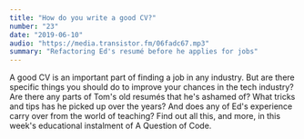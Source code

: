 ```yaml
---
title: "How do you write a good CV?"
number: "23"
date: "2019-06-10"
audio: "https://media.transistor.fm/06fadc67.mp3"
summary: "Refactoring Ed's resumé before he applies for jobs"
---
```


A good CV is an important part of finding a job in any industry. But are there specific things you should do to improve your chances in the tech industry? Are there any parts of Tom's old resumés that he's ashamed of? What tricks and tips has he picked up over the years? And does any of Ed's experience carry over from the world of teaching? Find out all this, and more, in this week's educational instalment of A Question of Code.